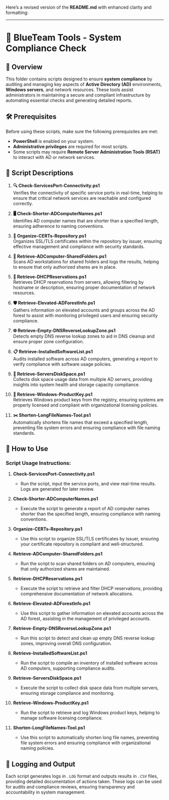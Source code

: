 Here’s a revised version of the **README.md** with enhanced clarity and formatting:

---

# 🔵 BlueTeam Tools - System Compliance Check

## 📝 Overview

This folder contains scripts designed to ensure **system compliance** by auditing and managing key aspects of **Active Directory (AD)** environments, **Windows servers**, and network resources. These tools assist administrators in maintaining a secure and compliant infrastructure by automating essential checks and generating detailed reports.

## 🛠️ Prerequisites

Before using these scripts, make sure the following prerequisites are met:

- **PowerShell** is enabled on your system.
- **Administrative privileges** are required for most scripts.
- Some scripts may require **Remote Server Administration Tools (RSAT)** to interact with AD or network services.

## 📄 Script Descriptions

1. **🔍 Check-ServicesPort-Connectivity.ps1**  
   Verifies the connectivity of specific service ports in real-time, helping to ensure that critical network services are reachable and configured correctly.

2. **🖥️ Check-Shorter-ADComputerNames.ps1**  
   Identifies AD computer names that are shorter than a specified length, ensuring adherence to naming conventions.

3. **🔐 Organize-CERTs-Repository.ps1**  
   Organizes SSL/TLS certificates within the repository by issuer, ensuring effective management and compliance with security standards.

4. **📂 Retrieve-ADComputer-SharedFolders.ps1**  
   Scans AD workstations for shared folders and logs the results, helping to ensure that only authorized shares are in place.

5. **📡 Retrieve-DHCPReservations.ps1**  
   Retrieves DHCP reservations from servers, allowing filtering by hostname or description, ensuring proper documentation of network resources.

6. **🛡️ Retrieve-Elevated-ADForestInfo.ps1**  
   Gathers information on elevated accounts and groups across the AD forest to assist with monitoring privileged users and ensuring security compliance.

7. **🌐 Retrieve-Empty-DNSReverseLookupZone.ps1**  
   Detects empty DNS reverse lookup zones to aid in DNS cleanup and ensure proper zone configuration.

8. **📋 Retrieve-InstalledSoftwareList.ps1**  
   Audits installed software across AD computers, generating a report to verify compliance with software usage policies.

9. **💽 Retrieve-ServersDiskSpace.ps1**  
   Collects disk space usage data from multiple AD servers, providing insights into system health and storage capacity compliance.

10. **🔑 Retrieve-Windows-ProductKey.ps1**  
    Retrieves Windows product keys from the registry, ensuring systems are properly licensed and compliant with organizational licensing policies.

11. **✂️ Shorten-LongFileNames-Tool.ps1**  
    Automatically shortens file names that exceed a specified length, preventing file system errors and ensuring compliance with file naming standards.

## 🚀 How to Use

### Script Usage Instructions:

1. **Check-ServicesPort-Connectivity.ps1**  
   - Run the script, input the service ports, and view real-time results. Logs are generated for later review.

2. **Check-Shorter-ADComputerNames.ps1**  
   - Execute the script to generate a report of AD computer names shorter than the specified length, ensuring compliance with naming conventions.

3. **Organize-CERTs-Repository.ps1**  
   - Use this script to organize SSL/TLS certificates by issuer, ensuring your certificate repository is compliant and well-structured.

4. **Retrieve-ADComputer-SharedFolders.ps1**  
   - Run the script to scan shared folders on AD computers, ensuring that only authorized shares are maintained.

5. **Retrieve-DHCPReservations.ps1**  
   - Execute the script to retrieve and filter DHCP reservations, providing comprehensive documentation of network allocations.

6. **Retrieve-Elevated-ADForestInfo.ps1**  
   - Use this script to gather information on elevated accounts across the AD forest, assisting in the management of privileged accounts.

7. **Retrieve-Empty-DNSReverseLookupZone.ps1**  
   - Run this script to detect and clean up empty DNS reverse lookup zones, improving overall DNS configuration.

8. **Retrieve-InstalledSoftwareList.ps1**  
   - Run the script to compile an inventory of installed software across AD computers, supporting compliance audits.

9. **Retrieve-ServersDiskSpace.ps1**  
   - Execute the script to collect disk space data from multiple servers, ensuring storage compliance and monitoring.

10. **Retrieve-Windows-ProductKey.ps1**  
    - Run the script to retrieve and log Windows product keys, helping to manage software licensing compliance.

11. **Shorten-LongFileNames-Tool.ps1**  
    - Use this script to automatically shorten long file names, preventing file system errors and ensuring compliance with organizational naming policies.

## 📝 Logging and Output

Each script generates logs in `.LOG` format and outputs results in `.CSV` files, providing detailed documentation of actions taken. These logs can be used for audits and compliance reviews, ensuring transparency and accountability in system management.
